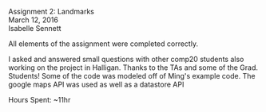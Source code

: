 Assignment 2: Landmarks  
March 12, 2016  
Isabelle Sennett  

All elements of the assignment were completed correctly.  

I asked and answered small questions with other comp20 students also working on the project in Halligan. Thanks to the TAs and some of the Grad. Students!
Some of the code was modeled off of Ming's example code.
The google maps API was used as well as a datastore API

Hours Spent: ~11hr